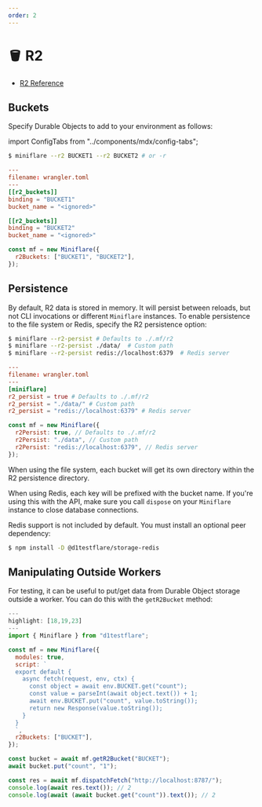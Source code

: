 ```yaml
---
order: 2
---
```


# 🪣 R2

- [R2 Reference](https://developers.cloudflare.com/r2/runtime-apis/)

## Buckets

Specify Durable Objects to add to your environment as follows:

import ConfigTabs from "../components/mdx/config-tabs";

<ConfigTabs>

```sh
$ miniflare --r2 BUCKET1 --r2 BUCKET2 # or -r
```

```toml
---
filename: wrangler.toml
---
[[r2_buckets]]
binding = "BUCKET1"
bucket_name = "<ignored>"

[[r2_buckets]]
binding = "BUCKET2"
bucket_name = "<ignored>"
```

```js
const mf = new Miniflare({
  r2Buckets: ["BUCKET1", "BUCKET2"],
});
```

</ConfigTabs>

## Persistence

By default, R2 data is stored in memory. It will persist between reloads, but
not CLI invocations or different `Miniflare` instances. To enable persistence to
the file system or Redis, specify the R2 persistence option:

<ConfigTabs>

```sh
$ miniflare --r2-persist # Defaults to ./.mf/r2
$ miniflare --r2-persist ./data/  # Custom path
$ miniflare --r2-persist redis://localhost:6379  # Redis server
```

```toml
---
filename: wrangler.toml
---
[miniflare]
r2_persist = true # Defaults to ./.mf/r2
r2_persist = "./data/" # Custom path
r2_persist = "redis://localhost:6379" # Redis server
```

```js
const mf = new Miniflare({
  r2Persist: true, // Defaults to ./.mf/r2
  r2Persist: "./data", // Custom path
  r2Persist: "redis://localhost:6379", // Redis server
});
```

</ConfigTabs>

When using the file system, each bucket will get its own directory within the R2
persistence directory.

When using Redis, each key will be prefixed with the bucket name. If you're
using this with the API, make sure you call `dispose` on your `Miniflare`
instance to close database connections.

<Aside type="warning" header="Warning">

Redis support is not included by default. You must install an optional peer
dependency:

```sh
$ npm install -D @d1testflare/storage-redis
```

</Aside>

## Manipulating Outside Workers

For testing, it can be useful to put/get data from Durable Object storage
outside a worker. You can do this with the `getR2Bucket` method:

```js
---
highlight: [18,19,23]
---
import { Miniflare } from "d1testflare";

const mf = new Miniflare({
  modules: true,
  script: `
  export default {
    async fetch(request, env, ctx) {
      const object = await env.BUCKET.get("count");
      const value = parseInt(await object.text()) + 1;
      await env.BUCKET.put("count", value.toString());
      return new Response(value.toString());
    }
  }
  `,
  r2Buckets: ["BUCKET"],
});

const bucket = await mf.getR2Bucket("BUCKET");
await bucket.put("count", "1");

const res = await mf.dispatchFetch("http://localhost:8787/");
console.log(await res.text()); // 2
console.log(await (await bucket.get("count")).text()); // 2
```
